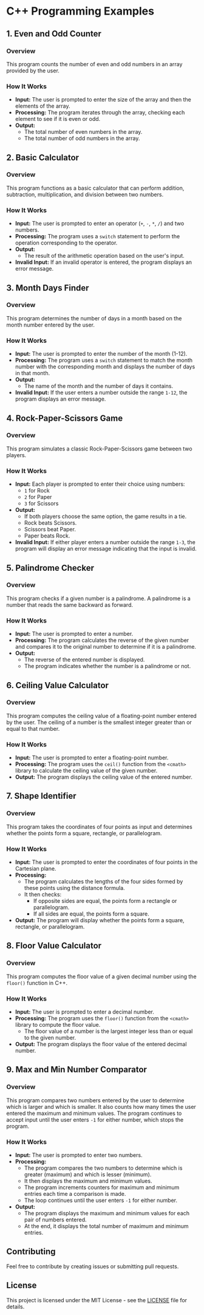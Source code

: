 
# C++ Programming Examples

## 1. Even and Odd Counter

### Overview
This program counts the number of even and odd numbers in an array provided by the user.

### How It Works
- **Input:** The user is prompted to enter the size of the array and then the elements of the array.
- **Processing:** The program iterates through the array, checking each element to see if it is even or odd.
- **Output:**
  - The total number of even numbers in the array.
  - The total number of odd numbers in the array.

## 2. Basic Calculator

### Overview
This program functions as a basic calculator that can perform addition, subtraction, multiplication, and division between two numbers.

### How It Works
- **Input:** The user is prompted to enter an operator (`+`, `-`, `*`, `/`) and two numbers.
- **Processing:** The program uses a `switch` statement to perform the operation corresponding to the operator.
- **Output:**
  - The result of the arithmetic operation based on the user's input.
- **Invalid Input:** If an invalid operator is entered, the program displays an error message.

## 3. Month Days Finder

### Overview
This program determines the number of days in a month based on the month number entered by the user.

### How It Works
- **Input:** The user is prompted to enter the number of the month (1-12).
- **Processing:** The program uses a `switch` statement to match the month number with the corresponding month and displays the number of days in that month.
- **Output:**
  - The name of the month and the number of days it contains.
- **Invalid Input:** If the user enters a number outside the range `1-12`, the program displays an error message.

## 4. Rock-Paper-Scissors Game

### Overview
This program simulates a classic Rock-Paper-Scissors game between two players.

### How It Works
- **Input:** Each player is prompted to enter their choice using numbers:
  - `1` for Rock
  - `2` for Paper
  - `3` for Scissors
- **Output:**
  - If both players choose the same option, the game results in a tie.
  - Rock beats Scissors.
  - Scissors beat Paper.
  - Paper beats Rock.
- **Invalid Input:** If either player enters a number outside the range `1-3`, the program will display an error message indicating that the input is invalid.

## 5. Palindrome Checker

### Overview
This program checks if a given number is a palindrome. A palindrome is a number that reads the same backward as forward.

### How It Works
- **Input:** The user is prompted to enter a number.
- **Processing:** The program calculates the reverse of the given number and compares it to the original number to determine if it is a palindrome.
- **Output:**
  - The reverse of the entered number is displayed.
  - The program indicates whether the number is a palindrome or not.

## 6. Ceiling Value Calculator

### Overview
This program computes the ceiling value of a floating-point number entered by the user. The ceiling of a number is the smallest integer greater than or equal to that number.

### How It Works
- **Input:** The user is prompted to enter a floating-point number.
- **Processing:** The program uses the `ceil()` function from the `<cmath>` library to calculate the ceiling value of the given number.
- **Output:** The program displays the ceiling value of the entered number.

## 7. Shape Identifier

### Overview
This program takes the coordinates of four points as input and determines whether the points form a square, rectangle, or parallelogram.

### How It Works
- **Input:** The user is prompted to enter the coordinates of four points in the Cartesian plane.
- **Processing:**
  - The program calculates the lengths of the four sides formed by these points using the distance formula.
  - It then checks:
    - If opposite sides are equal, the points form a rectangle or parallelogram.
    - If all sides are equal, the points form a square.
- **Output:** The program will display whether the points form a square, rectangle, or parallelogram.

## 8. Floor Value Calculator

### Overview
This program computes the floor value of a given decimal number using the `floor()` function in C++.

### How It Works
- **Input:** The user is prompted to enter a decimal number.
- **Processing:** The program uses the `floor()` function from the `<cmath>` library to compute the floor value.
  - The floor value of a number is the largest integer less than or equal to the given number.
- **Output:** The program displays the floor value of the entered decimal number.

## 9. Max and Min Number Comparator

### Overview
This program compares two numbers entered by the user to determine which is larger and which is smaller. It also counts how many times the user entered the maximum and minimum values. The program continues to accept input until the user enters `-1` for either number, which stops the program.

### How It Works
- **Input:** The user is prompted to enter two numbers.
- **Processing:**
  - The program compares the two numbers to determine which is greater (maximum) and which is lesser (minimum).
  - It then displays the maximum and minimum values.
  - The program increments counters for maximum and minimum entries each time a comparison is made.
  - The loop continues until the user enters `-1` for either number.
- **Output:**
  - The program displays the maximum and minimum values for each pair of numbers entered.
  - At the end, it displays the total number of maximum and minimum entries.

## Contributing

Feel free to contribute by creating issues or submitting pull requests.

## License

This project is licensed under the MIT License - see the [LICENSE](LICENSE) file for details.


